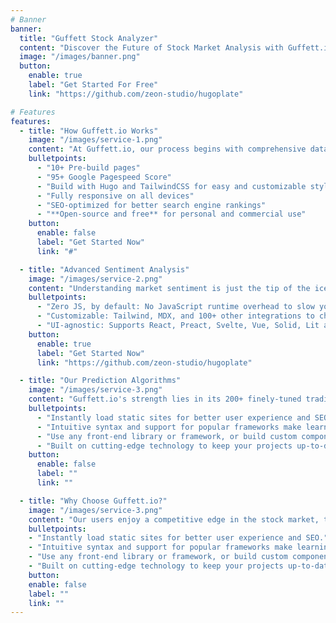 ```yaml
---
# Banner
banner:
  title: "Guffett Stock Analyzer"
  content: "Discover the Future of Stock Market Analysis with Guffett.io. Our platform uniquely combines the power of ChatGPT and advanced AI to analyze stock news and social media posts, offering unparalleled insights into stock market trends. With Guffett.io, you're not just reading the market sentiment; you're understanding its impact on your investments."
  image: "/images/banner.png"
  button:
    enable: true
    label: "Get Started For Free"
    link: "https://github.com/zeon-studio/hugoplate"

# Features
features:
  - title: "How Guffett.io Works"
    image: "/images/service-1.png"
    content: "At Guffett.io, our process begins with comprehensive data collection, where we gather the latest stock news and social media posts. This information is then intricately analyzed by ChatGPT, identifying key market sentiments and trends. The insights are fed into our sophisticated trading algorithms, each trained on historical data, enabling them to predict future market movements with remarkable accuracy."
    bulletpoints:
      - "10+ Pre-build pages"
      - "95+ Google Pagespeed Score"
      - "Build with Hugo and TailwindCSS for easy and customizable styling"
      - "Fully responsive on all devices"
      - "SEO-optimized for better search engine rankings"
      - "**Open-source and free** for personal and commercial use"
    button:
      enable: false
      label: "Get Started Now"
      link: "#"

  - title: "Advanced Sentiment Analysis"
    image: "/images/service-2.png"
    content: "Understanding market sentiment is just the tip of the iceberg. At Guffett.io, we delve deeper to gauge the actual impact of these sentiments. Our platform doesn't just recognize positive or negative tones; it understands the historical impact of similar sentiments on specific stocks, offering a nuanced and far more accurate market prediction."
    bulletpoints:
      - "Zero JS, by default: No JavaScript runtime overhead to slow you down."
      - "Customizable: Tailwind, MDX, and 100+ other integrations to choose from."
      - "UI-agnostic: Supports React, Preact, Svelte, Vue, Solid, Lit and more."
    button:
      enable: true
      label: "Get Started Now"
      link: "https://github.com/zeon-studio/hugoplate"

  - title: "Our Prediction Algorithms"
    image: "/images/service-3.png"
    content: "Guffett.io's strength lies in its 200+ finely-tuned trading algorithms. Each algorithm is a product of extensive training on historical market data, news, and social media posts. This rigorous training ensures that our algorithms don't just predict market trends – they understand them, offering you a robust tool for your investment decisions."
    bulletpoints:
      - "Instantly load static sites for better user experience and SEO."
      - "Intuitive syntax and support for popular frameworks make learning and using Hugo a breeze."
      - "Use any front-end library or framework, or build custom components, for any project size."
      - "Built on cutting-edge technology to keep your projects up-to-date with the latest web standards."
    button:
      enable: false
      label: ""
      link: ""

  - title: "Why Choose Guffett.io?"
    image: "/images/service-3.png"
    content: "Our users enjoy a competitive edge in the stock market, thanks to Guffett.io's advanced AI analysis and comprehensive data interpretation. Experience swift, accurate, and deep market insights that translate into informed investment decisions. Hear from our satisfied clients about how Guffett.io has transformed their trading experience."
    bulletpoints:
    - "Instantly load static sites for better user experience and SEO."
    - "Intuitive syntax and support for popular frameworks make learning and using Hugo a breeze."
    - "Use any front-end library or framework, or build custom components, for any project size."
    - "Built on cutting-edge technology to keep your projects up-to-date with the latest web standards."
    button:
    enable: false
    label: ""
    link: ""
---
```

